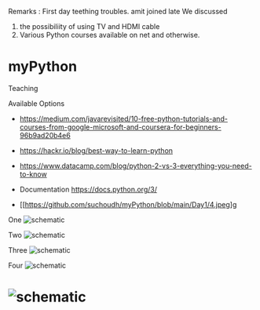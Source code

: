 Remarks :  First day teething troubles. amit joined late
We discussed 
1. the possibiliity of using TV and HDMI cable 
2. Various Python courses available on net and otherwise. 
# myPython
Teaching 

Available Options 

- https://medium.com/javarevisited/10-free-python-tutorials-and-courses-from-google-microsoft-and-coursera-for-beginners-96b9ad20b4e6
- https://hackr.io/blog/best-way-to-learn-python
- https://www.datacamp.com/blog/python-2-vs-3-everything-you-need-to-know
- Documentation https://docs.python.org/3/

- [[https://github.com/suchoudh/myPython/blob/main/Day1/4.jpeg]g

One 
![schematic](./1.jpeg)

Two 
![schematic](./2.jpeg)

Three 
![schematic](./3.jpeg)

Four 
![schematic](./4.jpeg)
# ![schematic](./4.jpeg)


